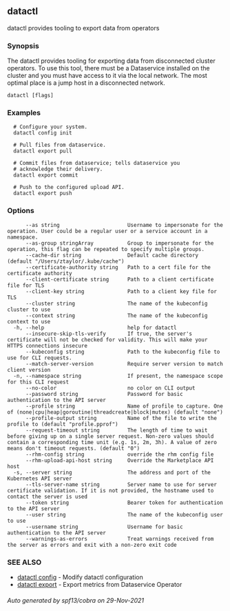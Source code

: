 ## datactl

datactl provides tooling to export data from operators

### Synopsis

The datactl provides tooling for exporting data from disconnected cluster operators. To use this tool, there must be a Dataservice installed on the cluster and you must have access to it via the local network. The most optimal place is a jump host in a disconnected network.

```
datactl [flags]
```

### Examples

```
  # Configure your system.
  datactl config init
  
  # Pull files from dataservice.
  datactl export pull
  
  # Commit files from dataservice; tells dataservice you
  # acknowledge their delivery.
  datactl export commit
  
  # Push to the configured upload API.
  datactl export push
```

### Options

```
      --as string                      Username to impersonate for the operation. User could be a regular user or a service account in a namespace.
      --as-group stringArray           Group to impersonate for the operation, this flag can be repeated to specify multiple groups.
      --cache-dir string               Default cache directory (default "/Users/ztaylor/.kube/cache")
      --certificate-authority string   Path to a cert file for the certificate authority
      --client-certificate string      Path to a client certificate file for TLS
      --client-key string              Path to a client key file for TLS
      --cluster string                 The name of the kubeconfig cluster to use
      --context string                 The name of the kubeconfig context to use
  -h, --help                           help for datactl
      --insecure-skip-tls-verify       If true, the server's certificate will not be checked for validity. This will make your HTTPS connections insecure
      --kubeconfig string              Path to the kubeconfig file to use for CLI requests.
      --match-server-version           Require server version to match client version
  -n, --namespace string               If present, the namespace scope for this CLI request
      --no-color                       no color on CLI output
      --password string                Password for basic authentication to the API server
      --profile string                 Name of profile to capture. One of (none|cpu|heap|goroutine|threadcreate|block|mutex) (default "none")
      --profile-output string          Name of the file to write the profile to (default "profile.pprof")
      --request-timeout string         The length of time to wait before giving up on a single server request. Non-zero values should contain a corresponding time unit (e.g. 1s, 2m, 3h). A value of zero means don't timeout requests. (default "0")
      --rhm-config string              override the rhm config file
      --rhm-upload-api-host string     Override the Marketplace API host
  -s, --server string                  The address and port of the Kubernetes API server
      --tls-server-name string         Server name to use for server certificate validation. If it is not provided, the hostname used to contact the server is used
      --token string                   Bearer token for authentication to the API server
      --user string                    The name of the kubeconfig user to use
      --username string                Username for basic authentication to the API server
      --warnings-as-errors             Treat warnings received from the server as errors and exit with a non-zero exit code
```

### SEE ALSO

* [datactl config](datactl_config.md)	 - Modify datactl configuration
* [datactl export](datactl_export.md)	 - Export metrics from Dataservice Operator

###### Auto generated by spf13/cobra on 29-Nov-2021
